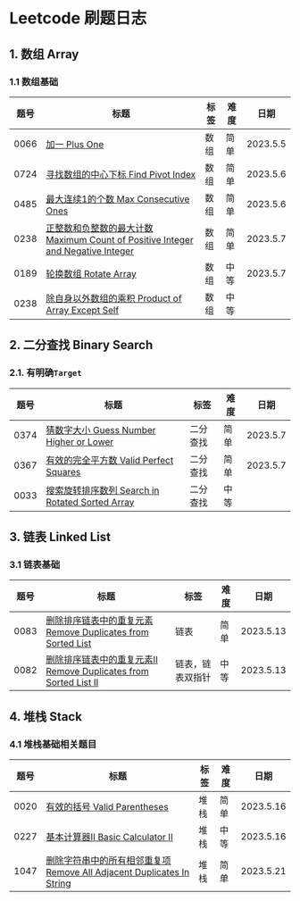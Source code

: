 # Leetcode 刷题日志

## 1. 数组 Array

### 1.1 数组基础

| 题号 | 标题 | 标签 | 难度 | 日期 |
| ----------- | ----------- | ----------- | ----------- | ----------- |
| 0066 | [加一 Plus One](https://leetcode.com/problems/plus-one/description/) | 数组 | 简单 | 2023.5.5
| 0724 | [寻找数组的中心下标 Find Pivot Index](https://leetcode.com/problems/find-pivot-index/) | 数组 | 简单 | 2023.5.6
| 0485 | [最大连续1的个数 Max Consecutive Ones](https://leetcode.com/problems/max-consecutive-ones/description/)| 数组 | 简单 | 2023.5.6
| 0238 | [正整数和负整数的最大计数 Maximum Count of Positive Integer and Negative Integer](https://leetcode.com/problems/maximum-count-of-positive-integer-and-negative-integer/description/)| 数组 | 简单 | 2023.5.7
| 0189 | [轮换数组 Rotate Array](https://leetcode.com/problems/rotate-array/)| 数组 | 中等 | 2023.5.7
| 0238 | [除自身以外数组的乘积 Product of Array Except Self](https://leetcode.com/problems/product-of-array-except-self/)| 数组 | 中等 |


## 2. 二分查找 Binary Search

### 2.1. 有明确`Target`

| 题号 | 标题 | 标签 | 难度 | 日期 |
| ----------- | ----------- | ----------- | ----------- | ----------- |
| 0374 | [猜数字大小 Guess Number Higher or Lower](https://leetcode.com/problems/guess-number-higher-or-lower/) | 二分查找 | 简单 | 2023.5.7
| 0367 | [有效的完全平方数 Valid Perfect Squares](https://leetcode.com/problems/valid-perfect-square/) | 二分查找 | 简单 | 2023.5.7
| 0033 | [搜索旋转排序数列 Search in Rotated Sorted Array](https://leetcode.com/problems/search-in-rotated-sorted-array/)| 二分查找 | 中等 |

## 3. 链表 Linked List

### 3.1 链表基础
| 题号 | 标题 | 标签 | 难度 | 日期 |
| ----------- | ----------- | ----------- | ----------- | ----------- |
| 0083| [删除排序链表中的重复元素 Remove Duplicates from Sorted List](https://leetcode.com/problems/remove-duplicates-from-sorted-list/) | 链表 | 简单 | 2023.5.13
| 0082| [删除排序链表中的重复元素II Remove Duplicates from Sorted List II](https://leetcode.com/problems/remove-duplicates-from-sorted-list-ii/description/) | 链表，链表双指针 | 中等 |2023.5.13 

## 4. 堆栈 Stack

### 4.1 堆栈基础相关题目
| 题号 | 标题 | 标签 | 难度 | 日期
| ----------- | ----------- | ----------- | ----------- | ----------- |
| 0020| [有效的括号 Valid Parentheses](https://leetcode.com/problems/valid-parentheses/) | 堆栈 | 简单 | 2023.5.16
| 0227| [基本计算器II Basic Calculator II](https://leetcode.com/problems/basic-calculator-ii/) | 堆栈 | 中等 | 2023.5.16
| 1047| [删除字符串中的所有相邻重复项 Remove All Adjacent Duplicates In String](https://leetcode.com/problems/remove-all-adjacent-duplicates-in-string/description/)| 堆栈 | 简单 | 2023.5.21
